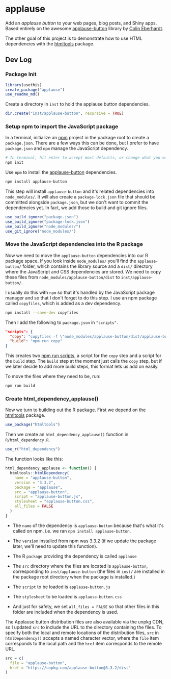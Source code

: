 
# applause

<!-- badges: start -->
<!-- badges: end -->

[applause-button]: https://applause-button.com/
[ColinEberhardt]: https://github.com/ColinEberhardt/
[htmltools]: https://github.com/ColinEberhardt/
[npm]: https://www.npmjs.com/

Add an _applause button_ to your web pages, blog posts, and Shiny apps. Based entirely on the awesome [applause-button] library by [Colin Eberhardt][ColinEberhardt].

The other goal of this project is to demonstrate how to use HTML dependencies with the [htmltools] package.


## Dev Log

### Package Init

```r
library(usethis)
create_package("applause")
use_readme_md()
```

Create a directory in `inst` to hold the applause button dependencies.

```r
dir.create("inst/applause-button", recursive = TRUE)
```

### Setup npm to import the JavaScript package

In a terminal, initialize an [npm] project in the package root to create a `package.json`. There are a few ways this can be done, but I prefer to have `package.json` and `npm` manage the JavaScript dependency.

```sh
# In terminal, hit enter to accept most defaults, or change what you want
npm init
```

Use `npm` to install the [applause-button] dependencies.

```sh
npm install applause-button
```

This step will install `applause-button` and it's related dependencies into `node_modules/`. It will also create a `package-lock.json` file that should be committed alongside `package.json`, but we don't want to commit the dependencies yet. In fact, we add those to build and git ignore files.

```r
use_build_ignore("package.json")
use_build_ignore("package-lock.json")
use_build_ignore("node_modules/")
use_git_ignore("node_modules/")
```

### Move the JavaScript dependencies into the R package

Now we need to move the `applause-button` dependencies into our R package space. If you look inside `node_modules/` you'll find the `applause-button/` folder, which contains the library source and a `dist/` directory where the JavaScript and CSS dependencies are stored.
We need to copy these files from `node_modules/applause-button/dist` to `inst/applause-button/`.

I usually do this with `npm` so that it's handled by the JavaScript package manager and so that I don't forget to do this step. I use an npm package called `copyfiles`, which is added as a dev dependency.

```sh
npm install --save-dev copyfiles
```

Then I add the following to `package.json` in `"scripts"`.

```json
"scripts": {
  "copy": "copyfiles -f \"node_modules/applause-button/dist/applause-button.*\" inst/applause-button",
  "build": "npm run copy"
}
```

This creates two [npm run scripts](https://docs.npmjs.com/cli/run-script), a script for the `copy` step and a script for the `build` step. The `build` step at the moment just calls the `copy` step, but if we later decide to add more build steps, this format lets us add on easily.

To move the files where they need to be, run:

```sh
npm run build
```

### Create html_dependency_applause()

Now we turn to building out the R package. First we depend on the [htmltools] package.

```r
use_package("htmltools")
```

Then we create an `html_dependency_applause()` function in `R/html_dependency.R`.

```r
use_r("html_dependency")
```

The function looks like this:

```r
html_dependency_applause <- function() {
  htmltools::htmlDependency(
    name = "applause-button",
    version = "3.3.2",
    package = "applause",
    src = "applause-button",
    script = "applause-button.js",
    stylesheet = "applause-button.css",
    all_files = FALSE
  )
}
```

- The `name` of the dependency is `applause-button` because that's what it's called on npm, i.e. we ran `npm install applause-button`.

- The `version` installed from npm was 3.3.2 (if we update the package later, we'll need to update this function).

- The R `package` providing the dependency is called `applause`

- The `src` directory where the files are located is `applause-button`, corresponding to `inst/applause-button` (the files in `inst/` are installed in the package root directory when the package is installed.)

- The `script` to be loaded is `applause-button.js`

- The `stylesheet` to be loaded is `applause-button.css`

- And just for safety, we set `all_files = FALSE` so that other files in this folder are included when the dependency is used.

The Applause button distribution files are also available via the unpkg CDN, so I updated `src` to include the URL to the directory containing the files. To specify both the local and remote locations of the distribution files, `src` in `htmlDependency()` accepts a named character vector, where the `file` item corresponds to the local path and the `href` item corresponds to the remote URL.

```r
src = c(
  file = "applause-button",
  href = "https://unpkg.com/applause-button@3.3.2/dist"
)
```

